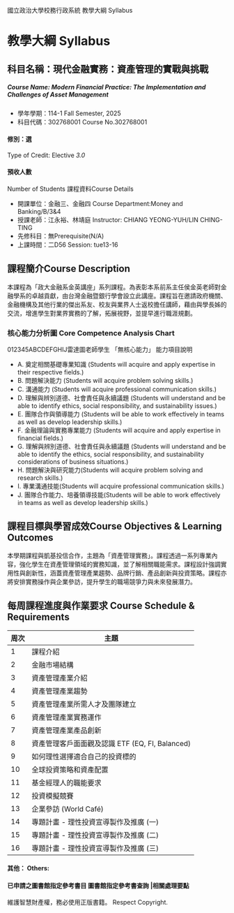 國立政治大學校務行政系統 教學大綱 Syllabus
# 教學大綱 Syllabus
##  科目名稱：現代金融實務：資產管理的實戰與挑戰
#####  Course Name: Modern Financial Practice: The Implementation and Challenges of Asset Management
  * 學年學期：114-1 Fall Semester, 2025 
  * 科目代碼：302768001 Course No.302768001
#### 修別：選
Type of Credit: Elective 
_3.0_
#### 預收人數
Number of Students
課程資料Course Details
  * 開課單位：金融三、金融四 Course Department:Money and Banking/B/3&4 
  * 授課老師：江永裕、林靖庭 Instructor: CHIANG YEONG-YUH/LIN CHING-TING 
  * 先修科目：無Prerequisite(N/A)
  * 上課時間：二D56 Session: tue13-16 
##  課程簡介Course Description
本課程為「政大金融系金英講座」系列課程。為表彰本系前系主任侯金英老師對金融學系的卓越貢獻，由台灣金融暨銀行學會設立此講座。課程旨在邀請政府機關、金融機構及其他行業的傑出系友、校友與業界人士返校擔任講師，藉由與學長姊的交流，增進學生對業界實務的了解，拓展視野，並提早進行職涯規劃。
###  核心能力分析圖 Core Competence Analysis Chart
012345ABCDEFGHIJ雷達圖老師學生
「無核心能力」 
能力項目說明
  * A. 奠定相關基礎專業知識 (Students will acquire and apply expertise in their respective fields.)
  * B. 問題解決能力 (Students will acquire problem solving skills.)
  * C. 溝通能力 (Students will acquire professional communication skills.)
  * D. 理解與辨別道德、社會責任與永續議題 (Students will understand and be able to identify ethics, social responsibility, and sustainability issues.)
  * E. 團隊合作與領導能力 (Students will be able to work effectively in teams as well as develop leadership skills.)
  * F. 金融理論與實務專業能力 (Students will acquire and apply expertise in financial fields.)
  * G. 理解與辨別道德、社會責任與永續議題 (Students will understand and be able to identify the ethics, social responsibility, and sustainability considerations of business situations.)
  * H. 問題解決與研究能力(Students will acquire problem solving and research skills.)
  * I. 專業溝通技能(Students will acquire professional communication skills.)
  * J. 團隊合作能力、培養領導技能(Students will be able to work effectively in teams as well as develop leadership skills.)
##  課程目標與學習成效Course Objectives & Learning Outcomes 
本學期課程與凱基投信合作，主題為「資產管理實務」。課程透過一系列專業內容，強化學生在資產管理領域的實務知識，並了解相關職能需求。課程設計強調實用性與創新性，涵蓋資產管理產業趨勢、品牌行銷、產品創新與投資策略。課程亦將安排實務操作與企業參訪，提升學生的職場競爭力與未來發展潛力。
##  每周課程進度與作業要求 Course Schedule & Requirements
周次 |  主題  
---|---  
1 |  課程介紹  
2 |  金融市場結構  
3 |  資產管理產業介紹  
4 |  資產管理產業趨勢  
5 |  資產管理產業所需人才及團隊建立  
6 |  資產管理產業實務運作  
7 |  資產管理產業產品創新  
8 |  資產管理客戶面面觀及認識 ETF (EQ, FI, Balanced)  
9 |  如何理性選擇適合自己的投資標的  
10 |  全球投資策略和資產配置  
11 |  基金經理人的職能要求  
12 |  投資模擬競賽  
13 |  企業參訪 (World Café)   
14 |  專題計畫 - 理性投資宣導製作及推廣 (一)  
15 |  專題計畫 - 理性投資宣導製作及推廣 (二)  
16 |  專題計畫 - 理性投資宣導製作及推廣 (三)  
####  其他： Others:
####  已申請之圖書館指定參考書目  圖書館指定參考書查詢 |相關處理要點
維護智慧財產權，務必使用正版書籍。 Respect Copyright.